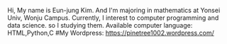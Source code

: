  Hi, My name is Eun-jung Kim.
 And I'm majoring in mathematics at Yonsei Univ, Wonju Campus.
 Currently, I interest to computer programming and data science. so I studying them.
Available computer language: HTML,Python,C
#My Wordpress: https://pinetree1002.wordpress.com/
